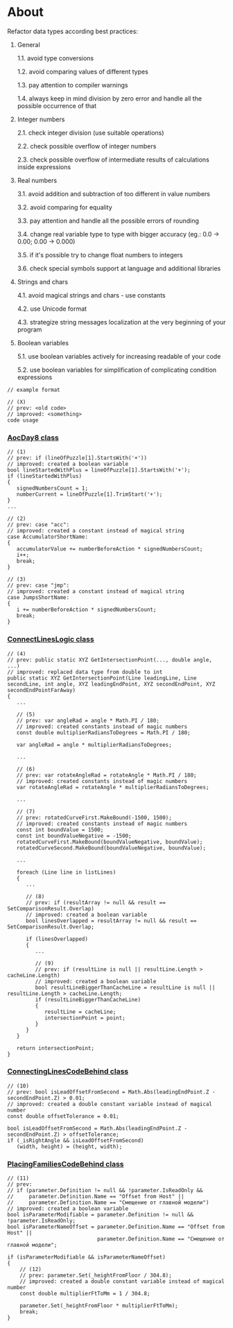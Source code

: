# About

Refactor data types according best practices:

1. General
   
    1.1. avoid type conversions
   
    1.2. avoid comparing values of different types
   
    1.3. pay attention to compiler warnings
   
    1.4. always keep in mind division by zero error and handle all the possible occurrence of that
   

2. Integer numbers

    2.1. check integer division (use suitable operations)
   
    2.2. check possible overflow of integer numbers
   
    2.3. check possible overflow of intermediate results of calculations inside expressions
   

3. Real numbers

    3.1. avoid addition and subtraction of too different in value numbers
   
    3.2. avoid comparing for equality
   
    3.3. pay attention and handle all the possible errors of rounding
   
    3.4. change real variable type to type with bigger accuracy (eg.: 0.0 -> 0.00; 0.00 -> 0.000)
   
    3.5. if it's possible try to change float numbers to integers
   
    3.6. check special symbols support at language and additional libraries


4. Strings and chars

    4.1. avoid magical strings and chars - use constants
    
    4.2. use Unicode format

    4.3. strategize string messages localization at the very beginning of your program


5. Boolean variables

    5.1. use boolean variables actively for increasing readable of your code

    5.2. use boolean variables for simplification of complicating condition expressions

~~~
// example format

// (X)
// prev: <old code>
// improved: <something>
code usage
~~~

### [AocDay8 class](https://github.com/novikov-ai/clean-code/blob/master/CleanCode/CleanCode/DataTypes/AocDay8.cs)

~~~
// (1)
// prev: if (lineOfPuzzle[1].StartsWith('+'))
// improved: created a boolean variable
bool lineStartedWithPlus = lineOfPuzzle[1].StartsWith('+');
if (lineStartedWithPlus)
{
   signedNumbersCount = 1;
   numberCurrent = lineOfPuzzle[1].TrimStart('+');
}
...

// (2)
// prev: case "acc":
// improved: created a constant instead of magical string
case AccumulatorShortName:
{
   accumulatorValue += numberBeforeAction * signedNumbersCount;
   i++;
   break;
}
                    
// (3)
// prev: case "jmp":
// improved: created a constant instead of magical string
case JumpsShortName:
{
   i += numberBeforeAction * signedNumbersCount;
   break;
}
~~~

### [ConnectLinesLogic class](https://github.com/novikov-ai/clean-code/blob/master/CleanCode/CleanCode/DataTypes/ConnectLinesLogic.cs)

~~~
// (4)
// prev: public static XYZ GetIntersectionPoint(..., double angle, ...)
// improved: replaced data type from double to int
public static XYZ GetIntersectionPoint(Line leadingLine, Line secondLine, int angle, XYZ leadingEndPoint, XYZ secondEndPoint, XYZ secondEndPointFarAway)
{
   ...

   // (5)
   // prev: var angleRad = angle * Math.PI / 180;
   // improved: created constants instead of magic numbers
   const double multiplierRadiansToDegrees = Math.PI / 180;
   
   var angleRad = angle * multiplierRadiansToDegrees;
   
   ...
   
   // (6)
   // prev: var rotateAngleRad = rotateAngle * Math.PI / 180;
   // improved: created constants instead of magic numbers
   var rotateAngleRad = rotateAngle * multiplierRadiansToDegrees;
   
   ...
   
   // (7)
   // prev: rotatedCurveFirst.MakeBound(-1500, 1500);
   // improved: created constants instead of magic numbers
   const int boundValue = 1500;
   const int boundValueNegative = -1500;
   rotatedCurveFirst.MakeBound(boundValueNegative, boundValue);
   rotatedCurveSecond.MakeBound(boundValueNegative, boundValue);
   
   ...
   
   foreach (Line line in listLines)
   {
      ...
      
      // (8)
      // prev: if (resultArray != null && result == SetComparisonResult.Overlap)
      // improved: created a boolean variable
      bool linesOverlapped = resultArray != null && result == SetComparisonResult.Overlap;
      
      if (linesOverlapped)
      {
         ...
      
         // (9)
         // prev: if (resultLine is null || resultLine.Length > cacheLine.Length)
         // improved: created a boolean variable
         bool resultLineBiggerThanCacheLine = resultLine is null || resultLine.Length > cacheLine.Length;
         if (resultLineBiggerThanCacheLine)
         {
            resultLine = cacheLine;
            intersectionPoint = point;
         }
      }
   }
   
   return intersectionPoint;
}
~~~

### [ConnectingLinesCodeBehind class](https://github.com/novikov-ai/clean-code/blob/master/CleanCode/CleanCode/DataTypes/ConnectingLinesCodeBehind.cs)

~~~
// (10)
// prev: bool isLeadOffsetFromSecond = Math.Abs(leadingEndPoint.Z - secondEndPoint.Z) > 0.01;
// improved: created a double constant variable instead of magical number
const double offsetTolerance = 0.01;

bool isLeadOffsetFromSecond = Math.Abs(leadingEndPoint.Z - secondEndPoint.Z) > offsetTolerance;
if (_isRightAngle && isLeadOffsetFromSecond)
   (width, height) = (height, width);
~~~

### [PlacingFamiliesCodeBehind class](https://github.com/novikov-ai/clean-code/blob/master/CleanCode/CleanCode/DataTypes/PlacingFamiliesCodeBehind.cs)

~~~
// (11)
// prev: 
// if (parameter.Definition != null && !parameter.IsReadOnly &&
//     parameter.Definition.Name == "Offset from Host" ||
//     parameter.Definition.Name == "Смещение от главной модели")
// improved: created a boolean variable
bool isParameterModifiable = parameter.Definition != null && !parameter.IsReadOnly;
bool isParameterNameOffset = parameter.Definition.Name == "Offset from Host" || 
                             parameter.Definition.Name == "Смещение от главной модели";

if (isParameterModifiable && isParameterNameOffset)
{
    // (12)
    // prev: parameter.Set(_heightFromFloor / 304.8);
    // improved: created a double constant variable instead of magical number
    const double multiplierFtToMm = 1 / 304.8;
    
    parameter.Set(_heightFromFloor * multiplierFtToMm);
    break;
}
~~~